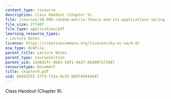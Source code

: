 ```yaml
---
content_type: resource
description: Class Handout (Chapter 9).
file: /courses/18-996-random-matrix-theory-and-its-applications-spring-2004/b0d425552774f23a8c55bbb74694d447_chapter9.pdf
file_size: 277407
file_type: application/pdf
learning_resource_types:
- Lecture Notes
license: https://creativecommons.org/licenses/by-nc-sa/4.0/
ocw_type: OCWFile
parent_title: Lecture Notes
parent_type: CourseSection
parent_uid: 1a96d1fc-4b83-5df1-8437-8bd9072f3987
resourcetype: Document
title: chapter9.pdf
uid: b0d42555-2774-f23a-8c55-bbb74694d447
---
```

Class Handout (Chapter 9).